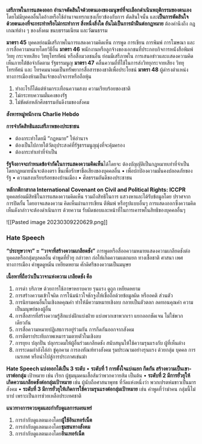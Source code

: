 **เสรีภาพในการแสดงออก**
**อํานาจตัดสินใจด้วยตนเองของมนุษย์ที่จะเลือกดําเนินพฤติกรรมของตนเอง** โดยไม่มีบุคคลอื่นใดอ้างหรือใช้อํานาจแทรกแซงเกี่ยวข้องกับการ ตัดสินใจนั้น และ**เป็นการตัดสินใจด้วยตนเองที่จะกระทําหรือไม่กระทําการ สิ่งหนึ่งสิ่งใด อันไม่เป็นการฝ่าฝืนต่อกฎหมาย** ต้องคํานึงถึง กฎเกณฑ์ต่าง ๆ ของสังคม ขนบธรรมเนียม และวัฒนธรรม

**มาตรา 45** บุคคลย่อมมีเสรีภาพในการแสดงความคิดเห็น การพูด การเขียน การพิมพ์ การโฆษณา และการสื่อความหมายโดยวิธีอื่น
**มาตรา 46** พนักงานหรือลูกจ้างของเอกชนที่ประกอบกิจการหนังสือพิมพ์วิทยุ กระจายเสียง วิทยุโทรทัศน์ หรือสื่อมวลชนอื่น ย่อมมีเสรีภาพใน การเสนอข่าวและเเสดงความคิดเห็นภายใต้ข้อจํากัดตาม รัฐธรรมนูญ
**มาตรา 47** คลื่นความถี่ที่ใช้ในการส่งวิทยุกระจายเสียง วิทยุโทรทัศน์ และ โทรคมนาคมเป็นทรัพยากรสื่อสารของชาติเพื่อประโยชน์
**มาตรา 48** ผู้ดํารงตําแหน่งทางการเมืองห้ามเป็นเจ้าของกิจการหรือถือหุ้น

1. ทำอะไรก็ได้แต่ห้ามกระเทือนความสงบ ความเรียบร้อยของชาติ 
2. ไม่กระทบความมั่นคงของรัฐ 
3. ไม่ขัดต่อหลักศีลธรรมอันดีงามของสังคม

**สังหารหมู่พนักงาน Charlie Hebdo**

**การจํากัดสิทธิและเสรีภาพของประชาชน**
- ต้องกระทําโดยมี “กฏหมาย” ให้อํานาจ
- ต้องเป็นไปภายใต้วัตถุประสงค์ที่รัฐธรรมนูญมุ่งที่จะคุ้มครอง
- ต้องกระทําเท่าที่จําเป็น

**รัฐจึงอาจจะกําหนดข้อจํากัดในการแสดงความคิดเห็น**ได้โดยจะ ต้องบัญญัติเป็นกฎหมายเท่าที่จําเป็น โดยกฎหมายนั้นจะต้องตรา ขึ้นเพื่อรักษาชื่อเสียงของบุคคลอื่น
	• เพื่อปกป้องความมั่นคงปลอดภัยของรัฐ 
	• ความสงบเรียบร้อยของบ้านเมือง 
	• ศีลธรรมอันดีของประชาชน

**หลักกติกาสากล International Covenant on Civil and Political Rights: ICCPR**
	บุคคลย่อมมีสิทธิในการแสดงความคิดเห็น รวมถึงสิทธิในการ แสวงหาและได้รับข้อมูลโดย ปราศจากการปิดกั้น โดยอาจแสดงความ คิดเห็นผ่านการเขียน ตีพิมพ์ หรือรูปแบบอื่นๆ การแสดงออกซึ่งความคิดเห็นดังกล่าวจะต้องดําเนินการ ด้วยความ รับผิดชอบและหน้าที่ในการเคารพในสิทธิของบุคคลอื่นๆ
	
![[Pasted image 20230309220629.png]]

### Hate Speech
**“ประทุษวาจา” = “วาจาที่สร้างความเกลียดชัง”** 
การพูดหรือสื่ออความหมายแสดงความเกลียดชังต่อบุคคลหรือกลุ่มบุลคลอื่น คําพูดที่ยั่วยุ กล่าวหา ก่อให้เกิดความแตกแยก ทางเชื้อชาติ ศาสนา เพศ ทางการเมือง คําพูดดูหมิ่น เหยียดหยาม ศักดิศรีของความเป็นมนุษย

**เนื้อหาที่ถือว่าเป็นวาจาแห่งความ เกลียดชัง คือ**
1) การด่า บริภาษ ด้วยการใช้ภาษาหยาบคาย รุนแรง ดูถูก เหยียดหยาม 
2) การสร้างความเข้าใจผิด การโน้มน้าวใจชักจูงให้เชื่อถือด้วยข้อมูลผิด หรืออคติ ส่วนตัว 
3) การนิยามคนอื่นในเชิงลดคุณค่า ทําให้มีความหมายเชิงลบ กลายเป็นตัวตลก ลดทอนคุณค่า ความเป็นมนุษย์ของผู้อื่น 
4) การสื่อสารที่สร้างความรู้สึกแบ่งฝักแบ่งฝ่าย แบ่งพวกเขาพวกเรา แยกออกชัดเจน ไม่ใช่พวก เดียวกัน 
5) การสื่อความหมายปฏิเสธการอยู่ร่วมกัน การกีดกันออกจากสังคม 
6) การตีตราประทับภาพเหมารวมตายตัวในเชิงลบ 
7) การยุยง ปลุกปั่น ปลุกระดมให้ผู้อื่นร่วมเกลียดชัง สนับสนุนให้ใช้ความรุนแรงกับ ผู้ที่เห็นต่าง 
8) การระดมกําลังไล่ล่า ขู่คุกคาม การลงทัณฑ์ทางสังคม รุมประณามอย่างรุนแรง ด้วยกลุ่ม บุคคล การเนรเทศ หรือนําไปสู่การประกาศเข่นฆ่า

**Hate Speech แบ่งออกได้เป็น 3 ระดับ**
• **ระดับที่ 1 การตั้งใจแบ่งแยก กีดกัน สร้างความเป็นเขา-เราต่อกลุ่ม** เป้าหมาย เช่น เรียก ผู้ชุมนุมคนเสื้อส้มว่าพวกควายส้ม เป็นต้น 
• **ระดับที่ 2 มีการยั่วยุให้เกิดความเกลียดชังต่อกลุ่มเป้าหมาย** เช่น ผู้นับถือศาสนาพุทธ ที่วัดแห่งหนึ่งว่า พวกเปรตห่มขาวเป็นมารสังคม 
• **ระดับที่ 3 มีการยั่วยุให้เกิดการใช้ความรุนแรงต่อกลุ่มเป้าหมาย** เช่น คําพูดที่ว่าฆ่าคน กลุ่มนี้ไม่บาป เพราะเป็นการช่วยเหลือประเทศชาติ

**แนวทางการควบคุมและกํากับดูแลการเผยแพร่**
1. การกํากับดูแลตนเองโดย**ผู้ใช้อินเทอร์เน็ต** 
2. การกํากับดูแลตนเองโดย**ชุมชนทางสังคม** 
3. การกํากับดูแลตนเองโดย**อินเทอร์เน็ต**
